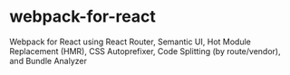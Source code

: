 # webpack-for-react
Webpack for React using React Router, Semantic UI, Hot Module Replacement (HMR), CSS Autoprefixer, Code Splitting (by route/vendor), and Bundle Analyzer
